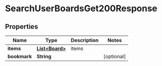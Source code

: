 

# SearchUserBoardsGet200Response


## Properties

| Name | Type | Description | Notes |
|------------ | ------------- | ------------- | -------------|
|**items** | [**List&lt;Board&gt;**](Board.md) | items |  |
|**bookmark** | **String** |  |  [optional] |



